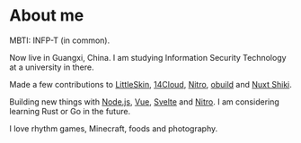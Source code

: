 # About me

MBTI: INFP-T (in common).

Now live in Guangxi, China. I am studying Information Security Technology at a university in there.

Made a few contributions to [LittleSkin](https://littleskin.cn), [14Cloud](https://speed.14cloud.cn), [Nitro](https://nitro.build), [obuild](https://github.com/unjs/obuild) and [Nuxt Shiki](https://github.com/pi0/nuxt-shiki).

Building new things with [Node.js](https://nodejs.org), [Vue](https://vuejs.org), [Svelte](https://svelte.dev) and [Nitro](https://nitro.build). I am considering learning Rust or Go in the future.

I love rhythm games, Minecraft, foods and photography.

